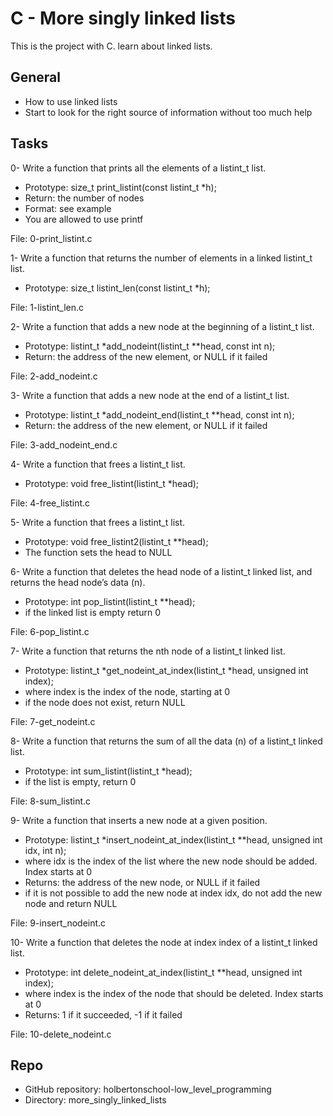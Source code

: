 # C - More singly linked lists

This is the project with C.
learn about linked lists.


## General

* How to use linked lists
* Start to look for the right source of information without too much help


## Tasks
0- Write a function that prints all the elements of a listint_t list.

* Prototype: size_t print_listint(const listint_t *h);
* Return: the number of nodes
* Format: see example
* You are allowed to use printf

File: 0-print_listint.c

1- Write a function that returns the number of elements in a linked listint_t list.

* Prototype: size_t listint_len(const listint_t *h);

File: 1-listint_len.c

2- Write a function that adds a new node at the beginning of a listint_t list.

* Prototype: listint_t *add_nodeint(listint_t **head, const int n);
* Return: the address of the new element, or NULL if it failed

File: 2-add_nodeint.c

3- Write a function that adds a new node at the end of a listint_t list.

* Prototype: listint_t *add_nodeint_end(listint_t \*\*head, const int n);
* Return: the address of the new element, or NULL if it failed

File: 3-add_nodeint_end.c

4- Write a function that frees a listint_t list.

* Prototype: void free_listint(listint_t *head);

File: 4-free_listint.c

5- Write a function that frees a listint_t list.

* Prototype: void free_listint2(listint_t \*\*head);
* The function sets the head to NULL

6- Write a function that deletes the head node of a listint_t linked list, and returns the head node’s data (n).
* Prototype: int pop_listint(listint_t \*\*head);
* if the linked list is empty return 0

File: 6-pop_listint.c

7- Write a function that returns the nth node of a listint_t linked list.

* Prototype: listint_t *get_nodeint_at_index(listint_t *head, unsigned int index);
* where index is the index of the node, starting at 0
* if the node does not exist, return NULL

File: 7-get_nodeint.c

8- Write a function that returns the sum of all the data (n) of a listint_t linked list.

* Prototype: int sum_listint(listint_t *head);
* if the list is empty, return 0

File: 8-sum_listint.c

9- Write a function that inserts a new node at a given position.

* Prototype: listint_t *insert_nodeint_at_index(listint_t \*\*head, unsigned int idx, int n);
* where idx is the index of the list where the new node should be added. Index starts at 0
* Returns: the address of the new node, or NULL if it failed
* if it is not possible to add the new node at index idx, do not add the new node and return NULL

File: 9-insert_nodeint.c

10- Write a function that deletes the node at index index of a listint_t linked list.

* Prototype: int delete_nodeint_at_index(listint_t \*\*head, unsigned int index);
* where index is the index of the node that should be deleted. Index starts at 0
* Returns: 1 if it succeeded, -1 if it failed

File: 10-delete_nodeint.c

## Repo
* GitHub repository: holbertonschool-low_level_programming
* Directory: more_singly_linked_lists

